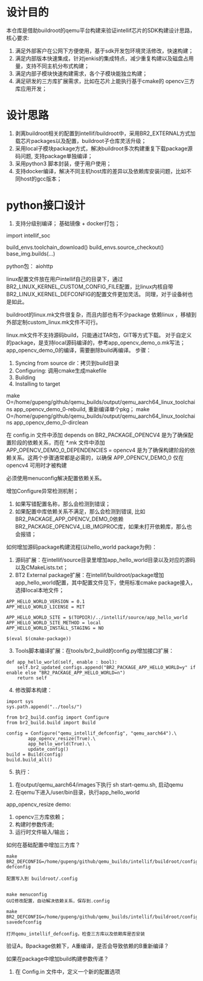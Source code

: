# 设计目的
本仓库是借助buildroot的qemu平台构建来验证intellif芯片的SDK构建设计思路，核心要求:
1. 满足外部客户在公网下方便使用，基于sdk开发包环境灵活修改，快速构建；
2. 满足内部版本快速集成，针对jenkis的集成特点，减少重复构建以及磁盘占用量，支持不同主机分布式构建；
3. 满足内部子模块快速构建需求，各个子模块能独立构建；
4. 满足研发的三方库扩展需求，比如在芯片上能执行基于cmake的 opencv三方库应用开发；


# 设计思路
1. 剥离buildroot相关的配置到intellif/buildroot中，采用BR2_EXTERNAL方式加载芯片packages以及配置，buildroot子仓库灵活升级；
2. 采用local子模块package方式，解决buildroot多次构建重复下载package源码问题, 支持package单独编译；
3. 采用python3 脚本封装，便于用户使用；
4. 支持docker编译，解决不同主机host库的差异以及依赖库安装问题，比如不同host的gcc版本；



# python接口设计
1. 支持分级别编译； 基础镜像 + docker打包；

import intellif_soc

build_envs.toolchain_download()
build_envs.source_checkout()
base_img.builds(...)


python包：
aiohttp


linux配置文件放在用户intellif自己的目录下，通过BR2_LINUX_KERNEL_CUSTOM_CONFIG_FILE配置，比linux内核自带BR2_LINUX_KERNEL_DEFCONFIG的配置文件更加灵活。
同理，对于设备树也是如此。

buildroot的linux.mk文件很复杂，而且内部也有不少package 依赖linux ，移植到外部定制custom_linux.mk文件不可行。

linux.mk文件不支持源码build，只能通过TAR包，GIT等方式下载。
对于自定义的package，是支持local源码编译的，参考app_opencv_demo_o.mk写法；
app_opencv_demo_0的编译，需要删除build再编译。
步骤：
1. Syncing from source dir：拷贝到build目录
2. Configuring: 调用cmake生成makefile
3. Building
4. Installing to target

make O=/home/gupeng/github/qemu_builds/output/qemu_aarch64_linux_toolchains app_opencv_demo_0-rebuild, 重新编译单个pkg；
make O=/home/gupeng/github/qemu_builds/output/qemu_aarch64_linux_toolchains app_opencv_demo_0-dirclean


在 config.in 文件中添加 depends on BR2_PACKAGE_OPENCV4 是为了确保配置阶段的依赖关系，而在 *.mk 文件中添加 APP_OPENCV_DEMO_0_DEPENDENCIES = opencv4 是为了确保构建阶段的依赖关系。这两个步骤通常都是必需的，以确保 APP_OPENCV_DEMO_0 仅在 opencv4 可用时才被构建

必须使用menuconfig解决配置依赖关系。


增加Configure异常检测机制；
1. 如果写错配置名称，那么会检测到错误；
2. 如果配置中库依赖关系不满足，那么会检测到错误, 比如BR2_PACKAGE_APP_OPENCV_DEMO_0依赖BR2_PACKAGE_OPENCV4_LIB_IMGPROC库，如果未打开依赖库，那么也会报错；


如何增加源码package构建流程(以hello_world package为例)：
1. 源码扩展：在intellif/source目录里增加app_hello_world目录以及对应的源码以及CMakeLists.txt；
2. BT2 External package扩展：在intellif/buildroot/package增加app_hello_world配置，其中配置文件见下，使用标准cmake package接入，选择local本地文件；
```
APP_HELLO_WORLD_VERSION = 0.1
APP_HELLO_WORLD_LICENSE = MIT

APP_HELLO_WORLD_SITE = $(TOPDIR)/../intellif/source/app_hello_world
APP_HELLO_WORLD_SITE_METHOD = local
APP_HELLO_WORLD_INSTALL_STAGING = NO

$(eval $(cmake-package))
```

3. Tools脚本编译扩展：在tools/br2_build的config.py增加接口扩展：
```
def app_hello_world(self, enable : bool):
    self.br2_updated_configs.append("BR2_PACKAGE_APP_HELLO_WORLD=y" if enable else "BR2_PACKAGE_APP_HELLO_WORLD=n")
    return self
```

4. 修改脚本构建：
```
import sys
sys.path.append("../tools/")

from br2_build.config import Configure
from br2_build.build import Build

config = Configure("qemu_intellif_defconfig", "qemu_aarch64").\
        app_opencv_resize(True).\
        app_hello_world(True).\
        update_config()
build = Build(config)
build.build_all()
```

5. 执行：
1) 在output/qemu_aarch64/images下执行 sh start-qemu.sh, 启动qemu
2) 在qemu下进入/user/bin目录，执行app_hello_world


app_opencv_resize demo:
1. opencv三方库依赖；
2. 构建时参数传递;
3. 运行时文件输入/输出；


如何在基础配置中增加三方库？
```
make BR2_DEFCONFIG=/home/gupeng/github/qemu_builds/intellif/buildroot/configs/qemu_intellif_defconfig  defconfig

配置写入到 buildroot/.config


make menuconfig
GUI修改配置，自动解决依赖关系，保存到.config

make BR2_DEFCONFIG=/home/gupeng/github/qemu_builds/intellif/buildroot/configs/qemu_intellif_defconfig savedefconfig

打开qemu_intellif_defconfig，检查三方库以及依赖库是否安装

```


验证A，Bpackage依赖下，A重编译，是否会导致依赖的B重新编译？



如果在package中增加build构建参数传递？
1. 在 Config.in 文件中，定义一个新的配置选项